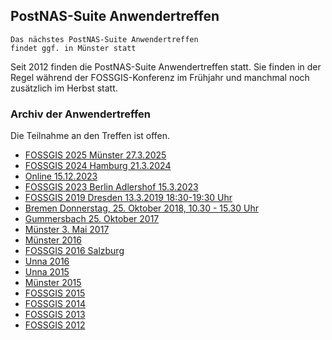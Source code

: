 ## PostNAS-Suite Anwendertreffen

```
Das nächstes PostNAS-Suite Anwendertreffen
findet ggf. in Münster statt
```

Seit 2012 finden die PostNAS-Suite Anwendertreffen statt. Sie finden in der Regel während der FOSSGIS-Konferenz im Frühjahr und manchmal noch zusätzlich im Herbst statt.


### Archiv der Anwendertreffen

Die Teilnahme an den Treffen ist offen.

- [FOSSGIS 2025 Münster 27.3.2025](./anwendertreffen/anwendertreffen-2025-03-27.md)
- [FOSSGIS 2024 Hamburg 21.3.2024](./anwendertreffen/anwendertreffen-2024-03-21.md)
- [Online 15.12.2023](./anwendertreffen/anwendertreffen-2023-12-15.md)
- [FOSSGIS 2023 Berlin Adlershof 15.3.2023](./anwendertreffen/anwendertreffen-2023-03-13.md)
- [FOSSGIS 2019 Dresden 13.3.2019 18:30-19:30 Uhr](./anwendertreffen/anwendertreffen-2019-03-13.md) 
- [Bremen Donnerstag, 25. Oktober 2018, 10.30 - 15.30 Uhr](./anwendertreffen/anwendertreffen-2018-10-25.md) 
- [Gummersbach 25. Oktober 2017](./anwendertreffen/anwendertreffen-2017-10-25.md) 
- [Münster 3. Mai 2017](./anwendertreffen/anwendertreffen-2017-05-03.md) 
- [Münster 2016](./anwendertreffen/anwendertreffen-2016-12-07.md) 
- [FOSSGIS 2016 Salzburg](./anwendertreffen/anwendertreffen-2016-07-04.md) 
- [Unna 2016](./anwendertreffen/anwendertreffen-2016-05-25.md) 
- [Unna 2015](./anwendertreffen/anwendertreffen-2015-10-21.md) 
- [Münster 2015](./anwendertreffen/anwendertreffen-2015-04-21.md) 
- [FOSSGIS 2015](./anwendertreffen/anwendertreffen-2015-03-12.md) 
- [FOSSGIS 2014](./anwendertreffen/anwendertreffen-2014-03-20.md) 
- [FOSSGIS 2013](./anwendertreffen/anwendertreffen-2013-06-15.md) 
- [FOSSGIS 2012](./anwendertreffen/anwendertreffen-2012-03-21.md) 
